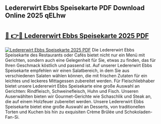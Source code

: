 ## Ledererwirt Ebbs Speisekarte PDF Download Online 2025 qELhw

# <h2><a href="http://gc6d19.nevu.top/?p=Ledererwirt+Ebbs+Speisekarte">🔗 👉🔴 Ledererwirt Ebbs Speisekarte 2025 PDF</a></h2>

[![Ledererwirt Ebbs Speisekarte 2025 PDF](https://i.imgur.com/dBaPXMq.png)](http://gc6d19.nevu.top/?p=Ledererwirt+Ebbs+Speisekarte)
Die Ledererwirt Ebbs Speisekarte des Restaurants oder Cafés bietet nicht nur ein Menü mit Gerichten, sondern auch eine Gelegenheit für Sie, etwas zu finden, das für Ihren Geschmack köstlich und passend ist. Auf unserer Ledererwirt Ebbs Speisekarte empfehlen wir einen Salatbereich, in dem Sie aus verschiedenen Salaten wählen können, die mit frischen Zutaten für ein leichtes und leckeres Mittagessen zubereitet werden. Für Fleischliebhaber bietet unsere Ledererwirt Ebbs Speisekarte eine große Auswahl an Gerichten: Rindfleisch, Schweinefleisch, Huhn und Fisch. Unseren Auserwählten bieten wir Gourmet-Gerichte wie Schaschlik und Steak an, die auf einem Holzfeuer zubereitet werden. Unsere Ledererwirt Ebbs Speisekarte bietet eine große Auswahl an Desserts, von traditionellen Torten und Kuchen bis hin zu exquisiten Crème Brûlée und Schokoladen-Fan-Si.
